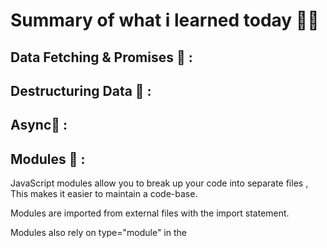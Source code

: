 
# Summary of what i learned today 🧑‍🏫


## Data Fetching & Promises 🚩 :

## Destructuring Data 🚩 :

## Async🚩 :

## Modules 🚩 :
JavaScript modules allow you to break up your code into separate files , This makes it easier to maintain a code-base.

Modules are imported from external files with the import statement.

Modules also rely on type="module" in the <script> tag.

# DELIEVERABLES	💻


## RickandMorty

